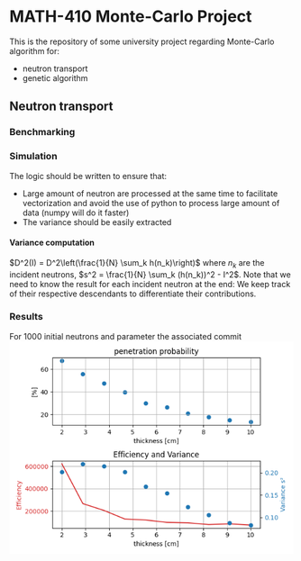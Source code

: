 # MATH-410 Monte-Carlo Project
This is the repository of some university project regarding Monte-Carlo algorithm for:
- neutron transport
- genetic algorithm

## Neutron transport

### Benchmarking


### Simulation
The logic should be written to ensure that:
- Large amount of neutron are processed at the same time to facilitate vectorization and avoid the use of python
to process large amount of data (numpy will do it faster)
- The variance should be easily extracted

#### Variance computation
$D^2(I) = D^2\left(\frac{1}{N} \sum_k h(n_k)\right)$ where $n_k$ are the incident neutrons,
$s^2 = \frac{1}{N} \sum_k (h(n_k))^2 - I^2$. Note that we need to know the result for each incident neutron at the end:
We keep track of their respective descendants to differentiate their contributions.

### Results
For 1000 initial neutrons and parameter the associated commit
![result_for_now.png](assets/result_for_now.png)